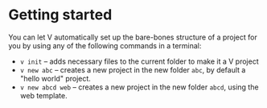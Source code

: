 # Getting started

You can let V automatically set up the bare-bones structure of a project for you
by using any of the following commands in a terminal:

* `v init` – adds necessary files to the current folder to make it a V project
* `v new abc` – creates a new project in the new folder `abc`, by default a "hello world" project.
* `v new abcd web` – creates a new project in the new folder `abcd`, using the web template.
